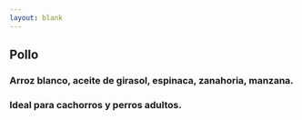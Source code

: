 ```yaml
---
layout: blank
---
```

<turbo-frame id="the_pit">
  <div style="background-image: url('../../assets/img/circles/escarapela_pollo.jpg')"
  class="bg-cover rounded-full animate-fade-in-down">
    <div class="rounded-full escarapela border-verde-300">
      <h2 class="text-4xl">Pollo</h2>
      <h3 class="py-2 mx-8 text-xl font-bold text-center">Arroz blanco, aceite de girasol, espinaca, zanahoria,
      manzana.</h3>
        <h3 class="mx-8 text-xl">Ideal para cachorros y perros adultos.</h3>
    </div>
  </div>
</turbo-frame>
